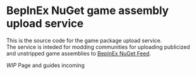 # BepInEx NuGet game assembly upload service

This is the source code for the game package upload service.  
The service is inteded for modding communities for uploading publicized and unstripped game assemblies to [BepInEx NuGet Feed](https://nuget.bepinex.dev/).

*WIP* Page and guides incoming